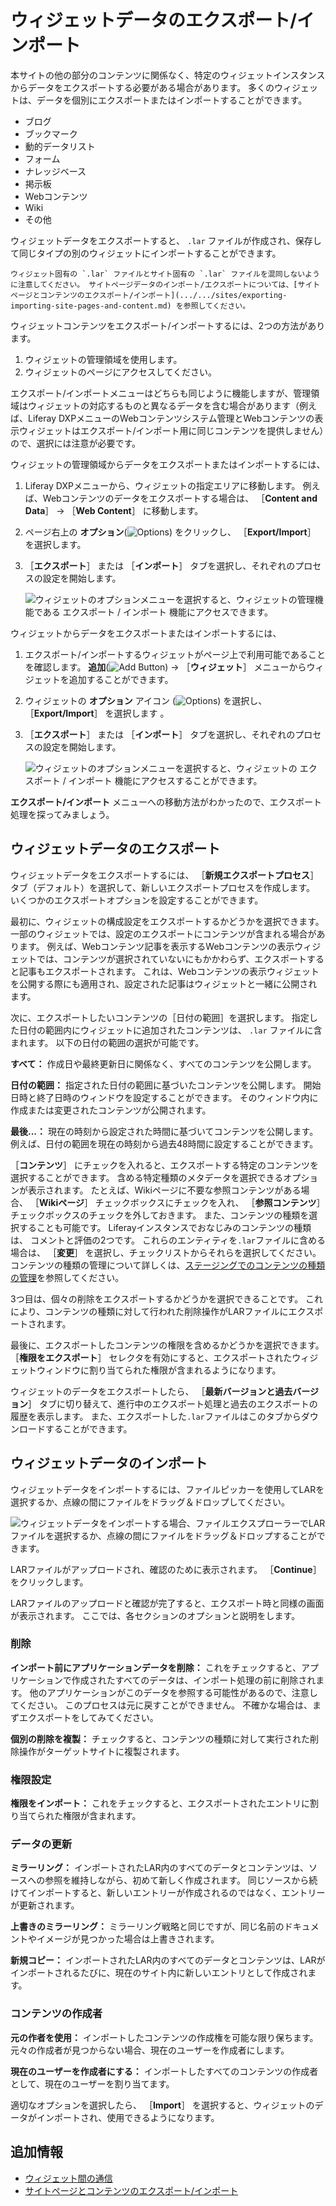 # ウィジェットデータのエクスポート/インポート

本サイトの他の部分のコンテンツに関係なく、特定のウィジェットインスタンスからデータをエクスポートする必要がある場合があります。 多くのウィジェットは、データを個別にエクスポートまたはインポートすることができます。

- ブログ
- ブックマーク
- 動的データリスト
- フォーム
- ナレッジベース
- 掲示板
- Webコンテンツ
- Wiki
- その他

ウィジェットデータをエクスポートすると、 `.lar` ファイルが作成され、保存して同じタイプの別のウィジェットにインポートすることができます。

```{important}
ウィジェット固有の `.lar` ファイルとサイト固有の `.lar` ファイルを混同しないように注意してください。 サイトページデータのインポート/エクスポートについては、[サイトページとコンテンツのエクスポート/インポート](.../.../sites/exporting-importing-site-pages-and-content.md) を参照してください。
```

ウィジェットコンテンツをエクスポート/インポートするには、2つの方法があります。

1. ウィジェットの管理領域を使用します。
1. ウィジェットのページにアクセスしてください。

エクスポート/インポートメニューはどちらも同じように機能しますが、管理領域はウィジェットの対応するものと異なるデータを含む場合があります（例えば、Liferay DXPメニューのWebコンテンツシステム管理とWebコンテンツの表示ウィジェットはエクスポート/インポート用に同じコンテンツを提供しません）ので、選択には注意が必要です。

ウィジェットの管理領域からデータをエクスポートまたはインポートするには、

1.  Liferay DXPメニューから、ウィジェットの指定エリアに移動します。 例えば、Webコンテンツのデータをエクスポートする場合は、 ［**Content and Data**］ &rarr; ［**Web Content**］ に移動します。

1.  ページ右上の **オプション**(![Options](../../../../../images/icon-actions.png)) をクリックし、 ［**Export/Import**］ を選択します。

1. ［**エクスポート**］ または ［**インポート**］ タブを選択し、それぞれのプロセスの設定を開始します。

    ![ウィジェットのオプションメニューを選択すると、ウィジェットの管理機能である **エクスポート / インポート** 機能にアクセスできます。](./exporting-importing-widget-data/images/01.png)

ウィジェットからデータをエクスポートまたはインポートするには、

1.  エクスポート/インポートするウィジェットがページ上で利用可能であることを確認します。 **追加**(![Add Button](../../../../../images/icon-add.png)) &rarr; ［**ウィジェット**］ メニューからウィジェットを追加することができます。

1.  ウィジェットの **オプション** アイコン (![Options](../../../../../images/icon-app-options.png)) を選択し、 ［**Export/Import**］ を選択します 。

1. ［**エクスポート**］ または ［**インポート**］ タブを選択し、それぞれのプロセスの設定を開始します。

    ![ウィジェットのオプションメニューを選択すると、ウィジェットの **エクスポート / インポート** 機能にアクセスすることができます。](./exporting-importing-widget-data/images/02.png)

**エクスポート/インポート** メニューへの移動方法がわかったので、エクスポート処理を探ってみましょう。

## ウィジェットデータのエクスポート

ウィジェットデータをエクスポートするには、 ［**新規エクスポートプロセス**］ タブ（デフォルト）を選択して、新しいエクスポートプロセスを作成します。 いくつかのエクスポートオプションを設定することができます。

最初に、ウィジェットの構成設定をエクスポートするかどうかを選択できます。 一部のウィジェットでは、設定のエクスポートにコンテンツが含まれる場合があります。 例えば、Webコンテンツ記事を表示するWebコンテンツの表示ウィジェットでは、コンテンツが選択されていないにもかかわらず、エクスポートすると記事もエクスポートされます。 これは、Webコンテンツの表示ウィジェットを公開する際にも適用され、設定された記事はウィジェットと一緒に公開されます。

次に、エクスポートしたいコンテンツの［日付の範囲］を選択します。 指定した日付の範囲内にウィジェットに追加されたコンテンツは、 `.lar` ファイルに含まれます。 以下の日付の範囲の選択が可能です。

**すべて：** 作成日や最終更新日に関係なく、すべてのコンテンツを公開します。

**日付の範囲：** 指定された日付の範囲に基づいたコンテンツを公開します。 開始日時と終了日時のウィンドウを設定することができます。 そのウィンドウ内に作成または変更されたコンテンツが公開されます。

**最後...：** 現在の時刻から設定された時間に基づいてコンテンツを公開します。 例えば、日付の範囲を現在の時刻から過去48時間に設定することができます。

［**コンテンツ**］ にチェックを入れると、エクスポートする特定のコンテンツを選択することができます。 含める特定種類のメタデータを選択できるオプションが表示されます。 たとえば、Wikiページに不要な参照コンテンツがある場合、 ［**Wikiページ**］ チェックボックスにチェックを入れ、 ［**参照コンテンツ**］ チェックボックスのチェックを外しておきます。 また、コンテンツの種類を選択することも可能です。 Liferayインスタンスでおなじみのコンテンツの種類は、 コメントと評価の2つです。 これらのエンティティを`.lar`ファイルに含める場合は、 ［**変更**］ を選択し、チェックリストからそれらを選択してください。 コンテンツの種類の管理について詳しくは、[ステージングでのコンテンツの種類の管理](../../../../publishing-tools/staging/managing-data-and-content-types-in-staging.md)を参照してください。

3つ目は、個々の削除をエクスポートするかどうかを選択できることです。 これにより、コンテンツの種類に対して行われた削除操作がLARファイルにエクスポートされます。

最後に、エクスポートしたコンテンツの権限を含めるかどうかを選択できます。 ［**権限をエクスポート**］ セレクタを有効にすると、エクスポートされたウィジェットウィンドウに割り当てられた権限が含まれるようになります。

ウィジェットのデータをエクスポートしたら、 ［**最新バージョンと過去バージョン**］ タブに切り替えて、進行中のエクスポート処理と過去のエクスポートの履歴を表示します。 また、エクスポートした`.lar`ファイルはこのタブからダウンロードすることができます。

## ウィジェットデータのインポート

ウィジェットデータをインポートするには、ファイルピッカーを使用してLARを選択するか、点線の間にファイルをドラッグ＆ドロップしてください。

![ウィジェットデータをインポートする場合、ファイルエクスプローラーでLARファイルを選択するか、点線の間にファイルをドラッグ＆ドロップすることができます。](./exporting-importing-widget-data/images/03.png)

LARファイルがアップロードされ、確認のために表示されます。 ［**Continue**］ をクリックします。

LARファイルのアップロードと確認が完了すると、エクスポート時と同様の画面が表示されます。 ここでは、各セクションのオプションと説明をします。

### 削除

**インポート前にアプリケーションデータを削除：** これをチェックすると、アプリケーションで作成されたすべてのデータは、インポート処理の前に削除されます。 他のアプリケーションがこのデータを参照する可能性があるので、注意してください。 このプロセスは元に戻すことができません。 不確かな場合は、まずエクスポートをしてみてください。

**個別の削除を複製：** チェックすると、コンテンツの種類に対して実行された削除操作がターゲットサイトに複製されます。

### 権限設定

**権限をインポート：** これをチェックすると、エクスポートされたエントリに割り当てられた権限が含まれます。

### データの更新

**ミラーリング：** インポートされたLAR内のすべてのデータとコンテンツは、ソースへの参照を維持しながら、初めて新しく作成されます。 同じソースから続けてインポートすると、新しいエントリーが作成されるのではなく、エントリーが更新されます。

**上書きのミラーリング：** ミラーリング戦略と同じですが、同じ名前のドキュメントやイメージが見つかった場合は上書きされます。

**新規コピー：** インポートされたLAR内のすべてのデータとコンテンツは、LARがインポートされるたびに、現在のサイト内に新しいエントリとして作成されます。

### コンテンツの作成者

**元の作者を使用：** インポートしたコンテンツの作成権を可能な限り保ちます。 元々の作成者が見つからない場合、現在のユーザーを作成者にします。

**現在のユーザーを作成者にする：** インポートしたすべてのコンテンツの作成者として、現在のユーザーを割り当てます。

適切なオプションを選択したら、 ［**Import**］ を選択すると、ウィジェットのデータがインポートされ、使用できるようになります。

## 追加情報

- [ウィジェット間の通信](./communication-between-widgets.md)
- [サイトページとコンテンツのエクスポート/インポート](../../../../sites/exporting-importing-site-pages-and-content.md)
